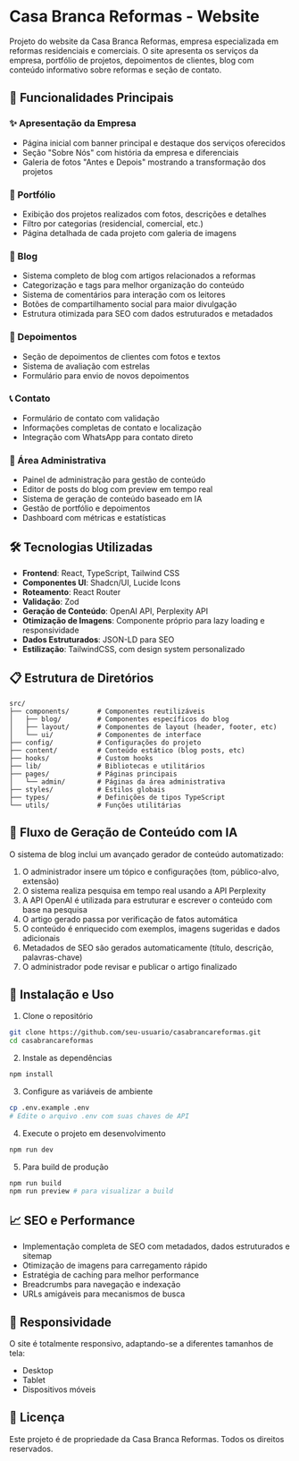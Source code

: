 # Casa Branca Reformas - Website

Projeto do website da Casa Branca Reformas, empresa especializada em reformas residenciais e comerciais. O site apresenta os serviços da empresa, portfólio de projetos, depoimentos de clientes, blog com conteúdo informativo sobre reformas e seção de contato.

## 🚀 Funcionalidades Principais

### ✨ Apresentação da Empresa
- Página inicial com banner principal e destaque dos serviços oferecidos
- Seção "Sobre Nós" com história da empresa e diferenciais
- Galeria de fotos "Antes e Depois" mostrando a transformação dos projetos

### 📁 Portfólio
- Exibição dos projetos realizados com fotos, descrições e detalhes
- Filtro por categorias (residencial, comercial, etc.)
- Página detalhada de cada projeto com galeria de imagens

### 📝 Blog
- Sistema completo de blog com artigos relacionados a reformas
- Categorização e tags para melhor organização do conteúdo
- Sistema de comentários para interação com os leitores
- Botões de compartilhamento social para maior divulgação
- Estrutura otimizada para SEO com dados estruturados e metadados

### 👥 Depoimentos
- Seção de depoimentos de clientes com fotos e textos
- Sistema de avaliação com estrelas
- Formulário para envio de novos depoimentos

### 📞 Contato
- Formulário de contato com validação
- Informações completas de contato e localização
- Integração com WhatsApp para contato direto

### 🔐 Área Administrativa
- Painel de administração para gestão de conteúdo
- Editor de posts do blog com preview em tempo real
- Sistema de geração de conteúdo baseado em IA
- Gestão de portfólio e depoimentos
- Dashboard com métricas e estatísticas

## 🛠️ Tecnologias Utilizadas

- **Frontend**: React, TypeScript, Tailwind CSS
- **Componentes UI**: Shadcn/UI, Lucide Icons
- **Roteamento**: React Router
- **Validação**: Zod
- **Geração de Conteúdo**: OpenAI API, Perplexity API
- **Otimização de Imagens**: Componente próprio para lazy loading e responsividade
- **Dados Estruturados**: JSON-LD para SEO
- **Estilização**: TailwindCSS, com design system personalizado

## 📋 Estrutura de Diretórios

```
src/
├── components/       # Componentes reutilizáveis
│   ├── blog/         # Componentes específicos do blog
│   ├── layout/       # Componentes de layout (header, footer, etc)
│   └── ui/           # Componentes de interface
├── config/           # Configurações do projeto
├── content/          # Conteúdo estático (blog posts, etc)
├── hooks/            # Custom hooks
├── lib/              # Bibliotecas e utilitários
├── pages/            # Páginas principais
│   └── admin/        # Páginas da área administrativa
├── styles/           # Estilos globais
├── types/            # Definições de tipos TypeScript
└── utils/            # Funções utilitárias
```

## 🔄 Fluxo de Geração de Conteúdo com IA

O sistema de blog inclui um avançado gerador de conteúdo automatizado:

1. O administrador insere um tópico e configurações (tom, público-alvo, extensão)
2. O sistema realiza pesquisa em tempo real usando a API Perplexity
3. A API OpenAI é utilizada para estruturar e escrever o conteúdo com base na pesquisa
4. O artigo gerado passa por verificação de fatos automática
5. O conteúdo é enriquecido com exemplos, imagens sugeridas e dados adicionais
6. Metadados de SEO são gerados automaticamente (título, descrição, palavras-chave)
7. O administrador pode revisar e publicar o artigo finalizado

## 🔧 Instalação e Uso

1. Clone o repositório
```bash
git clone https://github.com/seu-usuario/casabrancareformas.git
cd casabrancareformas
```

2. Instale as dependências
```bash
npm install
```

3. Configure as variáveis de ambiente
```bash
cp .env.example .env
# Edite o arquivo .env com suas chaves de API
```

4. Execute o projeto em desenvolvimento
```bash
npm run dev
```

5. Para build de produção
```bash
npm run build
npm run preview # para visualizar a build
```

## 📈 SEO e Performance

- Implementação completa de SEO com metadados, dados estruturados e sitemap
- Otimização de imagens para carregamento rápido
- Estratégia de caching para melhor performance
- Breadcrumbs para navegação e indexação
- URLs amigáveis para mecanismos de busca

## 📱 Responsividade

O site é totalmente responsivo, adaptando-se a diferentes tamanhos de tela:
- Desktop
- Tablet
- Dispositivos móveis

## 📄 Licença

Este projeto é de propriedade da Casa Branca Reformas. Todos os direitos reservados.
